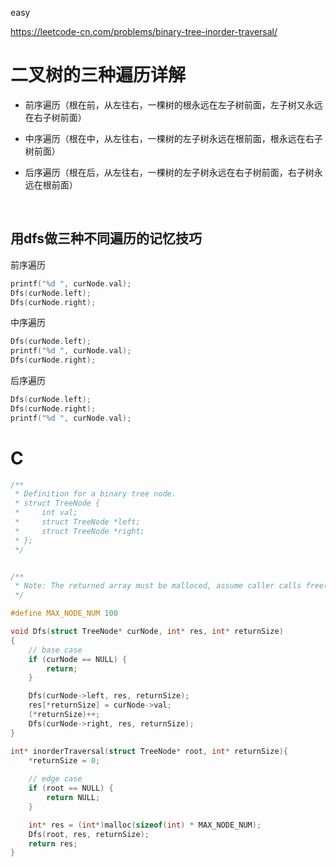 easy

https://leetcode-cn.com/problems/binary-tree-inorder-traversal/

# 二叉树的三种遍历详解
- 前序遍历（根在前，从左往右，一棵树的根永远在左子树前面，左子树又永远在右子树前面）

- 中序遍历（根在中，从左往右，一棵树的左子树永远在根前面，根永远在右子树前面）

- 后序遍历（根在后，从左往右，一棵树的左子树永远在右子树前面，右子树永远在根前面）

<br>

## 用dfs做三种不同遍历的记忆技巧
前序遍历
```C
printf("%d ", curNode.val);
Dfs(curNode.left);
Dfs(curNode.right);
```

中序遍历
```C
Dfs(curNode.left);
printf("%d ", curNode.val);
Dfs(curNode.right);
```

后序遍历
```C
Dfs(curNode.left);
Dfs(curNode.right);
printf("%d ", curNode.val);
```

# C
```C
/**
 * Definition for a binary tree node.
 * struct TreeNode {
 *     int val;
 *     struct TreeNode *left;
 *     struct TreeNode *right;
 * };
 */


/**
 * Note: The returned array must be malloced, assume caller calls free().
 */

#define MAX_NODE_NUM 100

void Dfs(struct TreeNode* curNode, int* res, int* returnSize)
{
    // base case
    if (curNode == NULL) {
        return;
    }

    Dfs(curNode->left, res, returnSize);
    res[*returnSize] = curNode->val;
    (*returnSize)++;
    Dfs(curNode->right, res, returnSize);
}

int* inorderTraversal(struct TreeNode* root, int* returnSize){
    *returnSize = 0;
    
    // edge case
    if (root == NULL) {
        return NULL;
    }

    int* res = (int*)malloc(sizeof(int) * MAX_NODE_NUM);
    Dfs(root, res, returnSize);
    return res;
}
```
